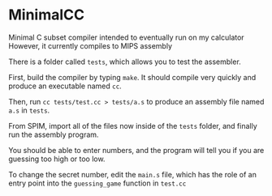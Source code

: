 # MinimalCC
Minimal C subset compiler intended to eventually run on my calculator
However, it currently compiles to MIPS assembly

There is a folder called `tests`, which allows you to test the assembler. 

First, build the compiler by typing `make`. It should compile very quickly and produce an executable named `cc`. 

Then, run `cc tests/test.cc > tests/a.s` to produce an assembly file named `a.s` in `tests`. 

From SPIM, import all of the files now inside of the `tests` folder, and finally run the assembly program. 

You should be able to enter numbers, and the program will tell you if you are guessing too high or too low. 

To change the secret number, edit the `main.s` file, which has the role of an entry point into the `guessing_game` function in `test.cc`
